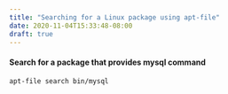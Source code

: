 ```yaml
---
title: "Searching for a Linux package using apt-file"
date: 2020-11-04T15:33:48-08:00
draft: true
---
```


#### Search for a package that provides mysql command

```
apt-file search bin/mysql
```

